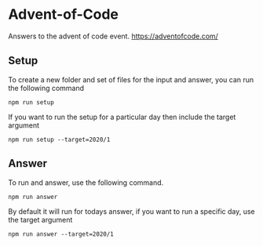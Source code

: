 # Advent-of-Code
Answers to the advent of code event.
https://adventofcode.com/

## Setup
To create a new folder and set of files for the input and answer, you can run the following command
```
npm run setup
```
If you want to run the setup for a particular day then include the target argument
```
npm run setup --target=2020/1
```

## Answer
To run and answer, use the following command.
```
npm run answer
```
By default it will run for todays answer, if you want to run a specific day, use the target argument
```
npm run answer --target=2020/1
```